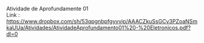 Atividade de Aprofundamente 01</br>
Link : https://www.dropbox.com/sh/53qpgnbpfgyvvip/AAACZkuSsGCv3PZoaNSmkaUUa/Atividades/AtividadeAprofundamento01%20-%20Eletronicos.pdf?dl=0
